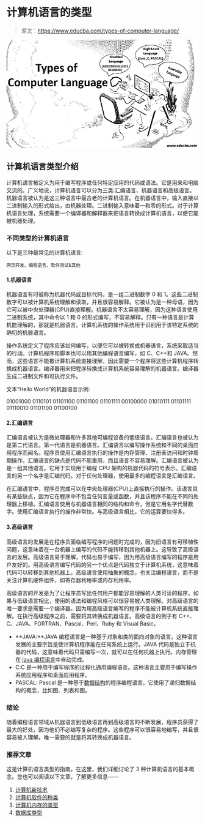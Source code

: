 # 计算机语言的类型

> 原文：<https://www.educba.com/types-of-computer-language/>

![types-of-computer-language](img/e99cc9f2346b09df441c5f11aaa075e7.png)



## 计算机语言类型介绍

计算机语言被定义为用于编写程序或任何特定应用的代码或语法。它是用来和电脑交流的。广义地说，计算机语言可以分为三类:汇编语言、机器语言和高级语言。机器语言被认为是这三种语言中最古老的计算机语言。在机器语言中，输入直接以二进制输入的形式给出，由机器处理。二进制输入意味着一和零的形式。对于计算机语言处理，系统需要一个编译器和解释器来把语言转换成计算机语言，以便它能被机器处理。

### 不同类型的计算机语言

以下是三种最常见的计算机语言:

<small>网页开发、编程语言、软件测试&其他</small>

#### 1.机器语言

机器语言有时被称为机器代码或目标代码，是一组二进制数字 0 和 1。这些二进制数字可以被计算机系统理解和读取，并且很容易解释。它被认为是一种母语，因为它可以被中央处理器(CPU)直接理解。机器语言不太容易理解，因为这种语言使用二进制系统，其中命令以 1 和 0 的形式编写，不容易解释。只有一种语言是计算机能理解的，那就是机器语言。计算机系统的操作系统用于识别用于该特定系统的确切的机器语言。

操作系统定义了程序应该如何编写，以便它可以被转换成机器语言，系统采取适当的行动。计算机程序和脚本也可以用其他编程语言编写，如 C、C++和 JAVA。然而，这些语言不能被计算机系统直接理解，因此需要一个程序将这些计算机程序转换成机器语言。编译器用来把程序转换成计算机系统容易理解的机器语言。编译器生成二进制文件和可执行文件。

文本“Hello World”的机器语言示例:

01001000 0110101 01101100 01101100 01101111 00100000 01010111 01101111 01110010 01101100 01100100

#### 2.汇编语言

汇编语言被认为是微处理器和许多其他可编程设备的低级语言。汇编语言也被认为是第二代语言。第一代语言是机器语言。汇编语言以编写操作系统和不同的桌面应用程序而闻名。程序员使用汇编语言执行的操作是内存管理、注册表访问和时钟周期操作。汇编语言的缺点是代码不能重用，而且语言不容易理解。汇编语言被认为是一组其他语言。它用于实现用于编程 CPU 架构的机器代码的符号表示。汇编语言的另一个名字是汇编代码。对于任何处理器，使用最多的编程语言是汇编语言。

在汇编语言中，程序员完成可以在中央处理器(CPU)上直接执行的操作。该语言具有某些缺点，因为它在程序中不包含任何变量或函数，并且该程序不能在不同的处理器上移植。汇编语言使用与机器语言相同的结构和命令，但是它用名字代替数字。使用汇编语言执行的操作非常快。与高级语言相比，它的运算要快得多。

#### 3.高级语言

高级语言的发展是在程序员面临编写程序的问题时完成的，因为旧语言有可移植性问题，这意味着在一台机器上编写的代码不能转移到其他机器上。这导致了高级语言的发展。高级语言易于理解，代码也易于编写，因为用高级语言编写的程序是用户友好的。用高级语言编写代码的另一个优点是代码独立于计算机系统，这意味着代码可以转移到其他机器上。高级语言使用抽象的概念，也关注编程语言，而不是关注计算机硬件组件，如寄存器利用率或内存利用率。

高级语言的开发是为了让程序员写出任何用户都能容易理解的人类可读的程序。如果与低级语言相比，使用的语法和编程风格可以很容易被人类理解。对高级语言的唯一要求是需要一个编译器。因为用高级语言编写的程序不能被计算机系统直接理解。在执行高级程序之前，需要将其转换成机器语言。高级语言的例子有 C++、C、JAVA、FORTRAN、Pascal、Perl、Ruby 和 Visual Basic。

*   **JAVA:**JAVA 编程语言是一种基于对象和类的面向对象的语言。这种语言发展的主要宗旨是使计算机程序能在任何系统上运行。JAVA 代码是独立于机器的代码，这意味着代码只需编写一次，就可以在任何机器上执行。内存管理在 [java 编程语言](https://www.educba.com/java-programming-language-features/)中自动完成。
*   C:C 是一种用于编写程序的过程化通用编程语言。这种语言主要用于编写操作系统应用程序和桌面应用程序。
*   PASCAL: Pascal 是一种基于[数据结构](https://www.educba.com/what-is-data-structure/)的程序编程语言。它使用了递归数据结构的概念，比如图、列表和图。

### 结论

随着编程语言领域从机器语言到低级语言再到高级语言的不断发展，程序员获得了最大的好处，因为他们不必编写复杂的程序。这些程序可以很容易地编写，并且很容易被人理解。唯一需要的就是将其转换成机器语言。

### 推荐文章

这是计算机语言类型的指南。在这里，我们详细讨论了 3 种计算机语言的基本概念。您也可以阅读以下文章，了解更多信息——

1.  [计算机新技术](https://www.educba.com/new-technologies-of-computer/)
2.  [计算机软件的种类](https://www.educba.com/types-of-computer-software/)
3.  [计算机内存的类型](https://www.educba.com/types-of-memory-in-computer/)
4.  [数据库类型](https://www.educba.com/types-of-database/)





